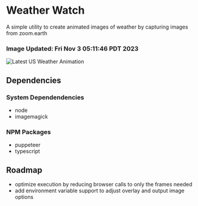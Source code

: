 # Weather Watch

A simple utility to create animated images of weather by capturing images from zoom.earth

### Image Updated: Fri Nov  3 05:11:46 PDT 2023

![Latest US Weather Animation](animations/2023-11-03.webp)

## Dependencies
### System Dependendencies
* node
* imagemagick
### NPM Packages
* puppeteer
* typescript

## Roadmap
* optimize execution by reducing browser calls to only the frames needed
* add environment variable support to adjust overlay and output image options
